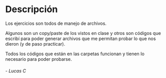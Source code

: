 # Descripción

Los ejercicios son todos de manejo de archivos.  

Algunos son un copy/paste de los vistos en clase y otros son códigos que escribí para poder generar archivos que me permitan probar lo que nos dieron (y de paso practicar).  

Todos los códigos que están en las carpetas funcionan y tienen lo necesario para poder probarse.

###### - _Lucas C_
